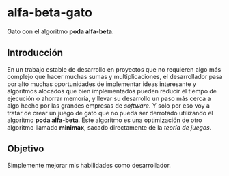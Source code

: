 # alfa-beta-gato
Gato con el algoritmo **poda alfa-beta**.

## Introducción
En un trabajo estable de desarrollo en proyectos que no requieren algo más complejo que hacer muchas sumas y multiplicaciones, el desarrollador pasa por alto muchas oportunidades de implementar ideas interesante y algoritmos alocados que bien implementados pueden reducir el tiempo de ejecución o ahorrar memoria, y llevar su desarrollo un paso más cerca a algo hecho por las grandes empresas de *software*. Y solo por eso voy a tratar de crear un juego de gato que no pueda ser derrotado utilizando el algoritmo **poda alfa-beta**. Este algoritmo es una optimización de otro algoritmo llamado **minimax**, sacado directamente de la *teoría de juegos*.

## Objetivo
Simplemente mejorar mis habilidades como desarrollador.
